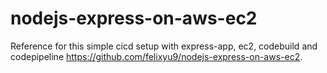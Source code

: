 # nodejs-express-on-aws-ec2

Reference for this simple cicd setup with express-app, ec2, codebuild and codepipeline https://github.com/felixyu9/nodejs-express-on-aws-ec2.